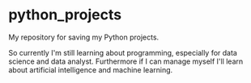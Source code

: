 # python_projects
My repository for saving my Python projects.

So currently I'm still learning about programming, especially for data science and data analyst.
Furthermore if I can manage myself I'll learn about artificial intelligence and machine learning.
